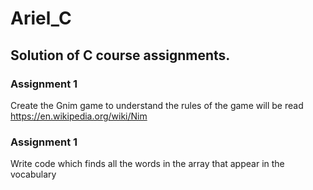 # Ariel_C

## Solution of C course assignments.

### Assignment 1

Create the Gnim game to understand the rules of the game will be read https://en.wikipedia.org/wiki/Nim

### Assignment 1

Write code which finds all the words in the array that appear in the vocabulary


